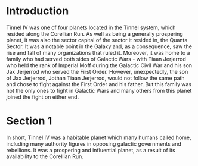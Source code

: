 # Introduction
Tinnel IV was one of four planets located in the Tinnel system, which resided along the Corellian Run.
 As well as being a generally prospering planet, it was also the sector capital of the sector it resided in, the Quanta Sector.
It was a notable point in the Galaxy and, as a consequence, saw the rise and fall of many organizations that ruled it.
Moreover, it was home to a family who had served both sides of Galactic Wars - with Tiaan Jerjerrod who held the rank of Imperial Moff during the Galactic Civil War and his son Jax Jerjerrod who served the First Order.
However, unexpectedly, the son of Jax Jerjerrod, Jothan Tiaan Jerjerrod, would not follow the same path and chose to fight against the First Order and his father.
But this family was not the only ones to fight in Galactic Wars and many others from this planet joined the fight on either end.

# Section 1
In short, Tinnel IV was a habitable planet which many humans called home, including many authority figures in opposing galactic governments and rebellions.
It was a prospering and influential planet, as a result of its availability to the Corellian Run.
